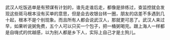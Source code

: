 <p>武汉人吃饭逃单是有预谋有计划的，谁先走谁后走，都像是排练过，查监控就会发现这些斑马根本没有买单的意思，但是会去收银台转一圈，朋友的店差不多遇到几十起，根本不是个别现象。而且所有人都会说武汉人，那就更可恶了。武汉人来过早，如果听说粥免费，五个人可以只买一个包子，把一桶粥喝完。跟上海人一样都是自嗨式的优越感，以为别人都是乡下人，实际上自己才是土狗儿。</p>